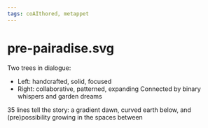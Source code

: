 ```yaml
---
tags: coAIthored, metappet
---
```


# pre-pairadise.svg

Two trees in dialogue:

- Left: handcrafted, solid, focused
- Right: collaborative, patterned, expanding Connected by binary whispers and garden
  dreams

35 lines tell the story: a gradient dawn, curved earth below, and (pre)possibility growing
in the spaces between
